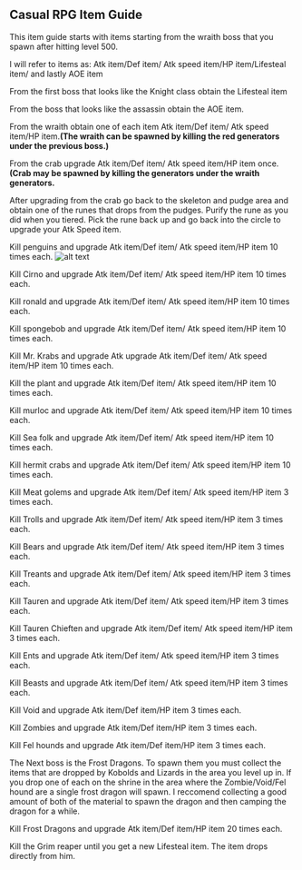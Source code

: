 ## Casual RPG Item Guide

This item guide starts with items starting from the wraith boss that you spawn after hitting level 500.

I will refer to items as: Atk item/Def item/ Atk speed item/HP item/Lifesteal item/ and lastly AOE item

From the first boss that looks like the Knight class obtain the Lifesteal item

From the boss that looks like the assassin obtain the AOE item.

From the wraith obtain one of each item Atk item/Def item/ Atk speed item/HP item.**(The wraith can be spawned by killing the red generators under the previous boss.)**

From the crab upgrade Atk item/Def item/ Atk speed item/HP item once.**(Crab may be spawned by killing the generators under the wraith generators.**

After upgrading from the crab go back to the skeleton and pudge area and obtain one of the runes that drops from the pudges. Purify the rune as you did when you tiered. Pick the rune back up and go back into the circle to upgrade your Atk Speed item.

Kill penguins and upgrade Atk item/Def item/ Atk speed item/HP item 10 times each.
![alt text](https://gyazo.com/bf3b3427fe13dfef228c779377dc8340)

Kill Cirno and upgrade Atk item/Def item/ Atk speed item/HP item 10 times each.

Kill ronald and upgrade Atk item/Def item/ Atk speed item/HP item 10 times each.

Kill spongebob and upgrade Atk item/Def item/ Atk speed item/HP item 10 times each.

Kill Mr. Krabs and upgrade Atk upgrade Atk item/Def item/ Atk speed item/HP item 10 times each.

Kill the plant and upgrade Atk item/Def item/ Atk speed item/HP item 10 times each.

Kill murloc and upgrade Atk item/Def item/ Atk speed item/HP item 10 times each.

Kill Sea folk and upgrade Atk item/Def item/ Atk speed item/HP item 10 times each.

Kill hermit crabs and upgrade Atk item/Def item/ Atk speed item/HP item 10 times each.

Kill Meat golems and upgrade Atk item/Def item/ Atk speed item/HP item 3 times each.

Kill Trolls and upgrade Atk item/Def item/ Atk speed item/HP item 3 times each.

Kill Bears and upgrade Atk item/Def item/ Atk speed item/HP item 3 times each.

Kill Treants and upgrade Atk item/Def item/ Atk speed item/HP item 3 times each.

Kill Tauren and upgrade Atk item/Def item/ Atk speed item/HP item 3 times each.

Kill Tauren Chieften and upgrade Atk item/Def item/ Atk speed item/HP item 3 times each.

Kill Ents and upgrade Atk item/Def item/ Atk speed item/HP item 3 times each.

Kill Beasts and upgrade Atk item/Def item/ Atk speed item/HP item 3 times each.

Kill Void and upgrade Atk item/Def item/HP item 3 times each.

Kill Zombies and upgrade Atk item/Def item/HP item 3 times each.

Kill Fel hounds and upgrade Atk item/Def item/HP item 3 times each.

The Next boss is the Frost Dragons. To spawn them you must collect the items that are dropped by Kobolds and Lizards in the area you level up in. If you drop one of each on the shrine in the area where the Zombie/Void/Fel hound are a single frost dragon will spawn. I reccomend collecting a good amount of both of the material to spawn the dragon and then camping the dragon for a while.

Kill Frost Dragons and upgrade Atk item/Def item/HP item 20 times each.

Kill the Grim reaper until you get a new Lifesteal item. The item drops directly from him.




